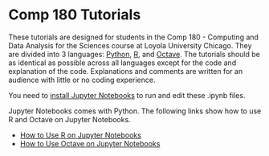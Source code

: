 # Comp 180 Tutorials
These tutorials are designed for students in the Comp 180 - Computing and Data Analysis for the Sciences course at Loyola University Chicago. They are divided into 3 languages: [Python]( https://www.python.org/), [R]( https://www.r-project.org/), and [Octave]( https://www.gnu.org/software/octave/). The tutorials should be as identical as possible across all languages except for the code and explanation of the code. Explanations and comments are written for an audience with little or no coding experience. 

You need to [install Jupyter Notebooks]( https://github.com/comp180/Tutorials/blob/master/How%20to%20Get%20Jupyter%20Notebooks.md) to run and edit these .ipynb files.

Jupyter Notebooks comes with Python. The following links show how to use R and Octave on Jupyter Notebooks.

* [How to Use R on Jupyter Notebooks]( https://github.com/comp180/Tutorials/blob/master/How%20to%20Use%20R%20on%20Jupyter%20Notebooks.md)
* [How to Use Octave on Jupyter Notebooks]( https://docs.google.com/document/d/1Ket4YPLLJNvmAUvZ395vpjA-vTmf-PMEhnTKJ30jNPw/edit?usp=sharing)

